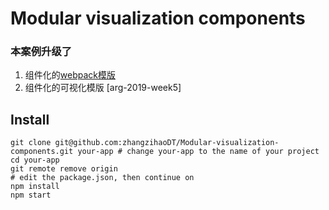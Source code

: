 # Modular visualization components

### 本案例升级了 

1. 组件化的[webpack模版](https://segmentfault.com/a/1190000017745622)
2. 组件化的可视化模版 [arg-2019-week5]


## Install
```
git clone git@github.com:zhangzihaoDT/Modular-visualization-components.git your-app # change your-app to the name of your project
cd your-app
git remote remove origin
# edit the package.json, then continue on
npm install
npm start
```
